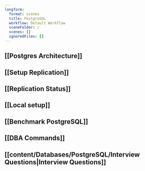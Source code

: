 ```yaml
---
longform:
  format: scenes
  title: PostgreSQL
  workflow: Default Workflow
  sceneFolder: /
  scenes: []
  ignoredFiles: []
---
```

## [[Postgres Architecture]]

## [[Setup Replication]]

## [[Replication Status]]

## [[Local setup]]

## [[Benchmark PostgreSQL]]

## [[DBA Commands]]

## [[content/Databases/PostgreSQL/Interview Questions|Interview Questions]]








